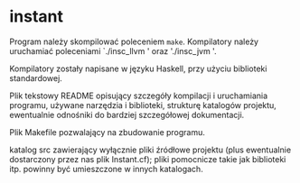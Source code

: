 # instant

Program należy skompilować poleceniem `make`.
Kompilatory należy uruchamiać poleceniami `./insc_llvm <file>' oraz './insc_jvm <file>'.

Kompilatory zostały napisane w języku Haskell, przy użyciu biblioteki standardowej.


Plik tekstowy README opisujący szczegóły kompilacji i uruchamiania programu, 
używane narzędzia i biblioteki, 
strukturę katalogów projektu, 
ewentualnie odnośniki do bardziej szczegółowej dokumentacji.


Plik Makefile pozwalający na zbudowanie programu.

katalog src zawierający wyłącznie pliki źródłowe projektu (plus ewentualnie dostarczony przez nas plik Instant.cf); 
pliki pomocnicze takie jak biblioteki itp. powinny być umieszczone w innych katalogach.
